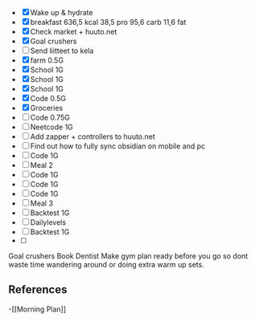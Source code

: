 
- [x] Wake up & hydrate
- [x] breakfast 636,5 kcal 38,5 pro 95,6 carb 11,6 fat
- [x] Check market + huuto.net
- [x] Goal crushers 
- [ ] Send liitteet to kela
- [x] farm 0.5G
- [x] School 1G
- [x] School 1G
- [x] School 1G
- [x] Code 0.5G
- [x] Groceries 
- [ ] Code 0.75G
- [ ] Neetcode 1G
- [ ] Add zapper + controllers to huuto.net
- [ ] Find out how to fully sync obsidian on mobile and pc
- [ ] Code 1G
- [ ] Meal 2
- [ ] Code 1G 
- [ ] Code 1G
- [ ] Code 1G
- [ ] Meal 3
- [ ] Backtest 1G
- [ ] Dailylevels
- [ ] Backtest 1G
- [ ] 

Goal crushers 
Book Dentist
Make gym plan ready before you go so dont waste time wandering around or doing extra warm up sets.

## References
<!-- Links to pages not referenced in the content -->
-[[Morning Plan]]
